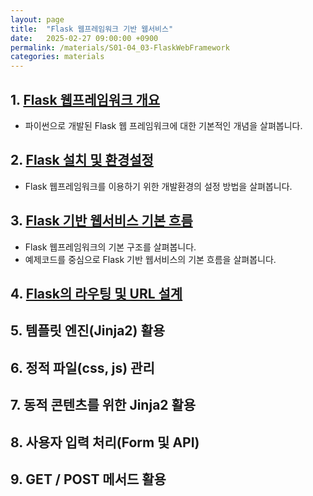 ```yaml
---
layout: page
title:  "Flask 웹프레임워크 기반 웹서비스"
date:   2025-02-27 09:00:00 +0900
permalink: /materials/S01-04_03-FlaskWebFramework
categories: materials
---
```


## 1. [Flask 웹프레임워크 개요](/material/S01-04-03-01_01-FlaskOverview)

- 파이썬으로 개발된 Flask 웹 프레임워크에 대한 기본적인 개념을 살펴봅니다.

## 2. [Flask 설치 및 환경설정](/material/S01-04-03-01_02-FlaskSetting)

- Flask 웹프레임워크를 이용하기 위한 개발환경의 설정 방법을 살펴봅니다.

## 3. [Flask 기반 웹서비스 기본 흐름](/material/S01-04-03-02_01-FlaskBasedServiceProcess)

- Flask 웹프레임워크의 기본 구조를 살펴봅니다.
- 예제코드를 중심으로 Flask 기반 웹서비스의 기본 흐름을 살펴봅니다.

## 4. [Flask의 라우팅 및 URL 설계](/material/S01-04-03-02_02-FlaskRoutingUrlDesign)

## 5. 템플릿 엔진(Jinja2) 활용

## 6. 정적 파일(css, js) 관리

## 7. 동적 콘텐츠를 위한 Jinja2 활용

## 8. 사용자 입력 처리(Form 및 API)

## 9. GET / POST 메서드 활용